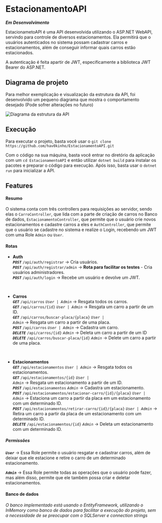 # EstacionamentoAPI 
***Em Desenvolvimento***

<p>EstacionametoAPI é uma API desenvolvida utilizando o ASP.NET WebAPI, servindo para controle de diversos estacionamentos. Ela permitirá que o usuários autenticados no sistema possam cadastrar carros e estacionamentos, além de conseguir informar quais carros estão estacionados.</p>

A autenticação é feita apartir de JWT, especificamente a biblioteca JWT Bearer do ASP.NET.

## Diagrama de projeto

<p>Para melhor exemplicação e visualização da estrutura da API, foi desenvolvido um pequeno diagrama que mostra o comportamento desejado (Pode sofrer alterações no futuro)</p>

![Diagrama da estrutura da API](https://cdn.discordapp.com/attachments/396792372736032778/1195670564619161690/Estacionamneto.drawio_2.png?ex=65b4d5fd&is=65a260fd&hm=0ac3bd217870c3063d55a85aefb9c509cbb182934145f116977bb66b21f1d92b&)

## Execução
<p>
Para executar o projeto, basta você usar o <code>git clone https://github.com/hav0kinho/EstacionamentoAPI.git</code>

Com o código na sua máquina, basta você entrar no diretório da aplicação com um <code>cd EstacionamentoAPI</code> e então utilizar <code>dotnet build</code> para instalar os pacotes e preparar o código para execução. Após isso, basta usar o <code>dotnet run</code> para inicializar a API.
</p>

## Features
#### Resumo

O sistema conta com três controllers para requisições ao servidor, sendo elas o <code>CarroController</code>, que lida com a parte de criação de carros no Banco de dados,  <code>EstacionamentoController</code>, que permite que o usuário crie novos estacionamentos e cadastre carros a eles e <code>AuthController</code>, que permite que o usuário se cadastre no sistema e realize o Login, recebendo um JWT com uma Role <code>Admin</code> ou <code>User</code>.

#### Rotas

* **Auth**<br/>
<code>***POST***</code> <code>/api/auth/registrar</code> -> Cria usuários.<br/>
<code>***POST***</code> <code>/api/auth/registrar/admin</code> -> **Rota para facilitar os testes** - Cria usuários administradores.<br/>
<code>***POST***</code> <code>/api/auth/login</code> -> Recebe um usuário e devolve um JWT.<br/>

<br>

* **Carros**<br/>
<code>***GET***</code> <code>/api/carros</code> <code>*User | Admin*</code> -> Resgata todos os carros.<br/>
<code>***GET***</code> <code>/api/carros/{id}</code> <code>*User | Admin*</code> -> Resgata um carro a partir de um ID.<br/>
<code>***GET***</code> <code>/api/carros/buscar-placa/{placa}</code> <code>*User | Admin*</code> -> Resgata um carro a partir de uma placa.<br/>
<code>***POST***</code> <code>/api/carros</code> <code>*User | Admin*</code> -> Cadastra um carro.<br/>
<code>***DELETE***</code> <code>/api/carros/{id}</code> <code>*Admin*</code> -> Deleta um carro a partir de um ID<br/>
<code>***DELETE***</code> <code>/api/carros/buscar-placa/{id}</code> <code>*Admin*</code> -> Delete um carro a partir de uma placa.<br/>

<br>

* **Estacionamentos**<br/>
<code>***GET***</code> <code>/api/estacionamentos</code> <code>*User | Admin*</code> -> Resgata todos os estacionamentos.<br/>
<code>***GET***</code> <code>/api/estacionamentos/{id}</code> <code>*User | Admin*</code> -> Resgata um estacionamento a partir de um ID.<br/>
<code>***POST***</code> <code>/api/estacionamentos</code> <code>*Admin*</code> -> Cadastra um estacionamento.<br/>
<code>***POST***</code> <code>/api/estacionamentos/estacionar-carro/{id}/{placa}</code> <code>*User | Admin*</code> -> Estaciona um carro a partir da placa em um estacionamento com um determinado ID.<br/>
<code>***POST***</code> <code>/api/estacionamentos/retirar-carro/{id}/{placa}</code> <code>*User | Admin*</code> -> Retira um carro a partir da placa de um estacionamento com um determinado ID.<br/>
<code>***DELETE***</code> <code>/api/estacionamentos/{id}</code> <code>*Admin*</code> -> Deleta um estacionamento com um determinado ID.<br/>

##### Permissões

<code>***User***</code> -> Essa Role permite o usuário resgatar e cadastrar carros, além de deixar que ele estacione e retire o carro de um determinado estacionamento.<br/>

<code>***Admin***</code> ->  Essa Role permite todas as operações que o usuário pode fazer, mas além disso, permite que ele também possa criar e deletar estacionamentos.<br/>

#### Banco de dados

*O banco implementado está usando o EntityFramework, utilizando o InMemory como banco de dados para facilitar a execução do projeto, sem a necessidade de se preocupar com o SQLServer e connection strings*



